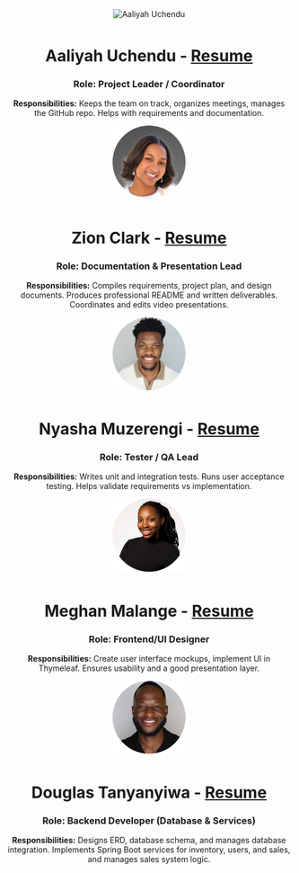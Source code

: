  <div align="center">
  <img src="../../img/team-pictures/Aaliyah.png" 
       alt="Aaliyah Uchendu" 
       width="130" 
       style="margin-bottom: 10px;" />
  
  <h1>Aaliyah Uchendu - <a href="./project-plan/resumes/Aaliyah_Resume/">Resume</a></h1>

  <h3>Role: Project Leader / Coordinator </h3>

  <p>
    <strong>Responsibilities:</strong> Keeps the team on track, organizes meetings, manages the GitHub repo. Helps with requirements and documentation.
  </p>
</div>


<div align="center">
  <img src="../../img/team-pictures/Zion.png" 
       alt="Zion Clark" 
       width="130" 
       style="margin-bottom: 10px;" />
  
  <h1>Zion Clark - <a href="./project-plan/resumes/Zion_Resume/">Resume</a></h1>

  <h3>Role: Documentation & Presentation Lead </h3>

  <p>
    <strong>Responsibilities:</strong> Compiles requirements, project plan, and design documents. Produces professional README and written deliverables. Coordinates and edits video presentations.
  </p>
</div>


<div align="center">
  <img src="../../img/team-pictures/nyasha.png/" 
       alt="Nyasha Muzerengi" 
       width="130" 
       style="margin-bottom: 10px;" />
  
  <h1>Nyasha Muzerengi - <a href="./project-plan/resumes/Nyasha_Resume/">Resume</a></h1>

  <h3>Role: Tester / QA Lead </h3>

  <p>
    <strong>Responsibilities:</strong> Writes unit and integration tests. Runs user acceptance testing. Helps validate requirements vs implementation.
  </p>
</div>


<div align="center">
  <img 
   src="../../img/team-pictures/Meghan.png" 
   alt="Meghan Malange" 
   width="130" 
   style="margin-bottom: 10px;" 
  />

  <h1>Meghan Malange - <a href="./project-plan/resumes/Meghan_Resume/">Resume</a></h1>

  <h3>Role: Frontend/UI Designer </h3>

  <p>
    <strong>Responsibilities:</strong> Create user interface mockups, implement UI in Thymeleaf. Ensures usability and a good presentation layer.
  </p>
</div>


<div align="center">
  <img src="../../img/team-pictures/douglasjr.png" 
       alt="Douglas Tanyanyiwa" 
       width="130" 
       style="margin-bottom: 10px;" />
  
  <h1>Douglas Tanyanyiwa - <a href="./project-plan/resumes/Douglas_Resume/">Resume</a></h1>

  <h3>Role: Backend Developer (Database & Services)</h3>

  <p>
    <strong>Responsibilities:</strong> Designs ERD, database schema, and manages database integration.
    Implements Spring Boot services for inventory, users, and sales, and manages sales system logic.
  </p>
</div>










